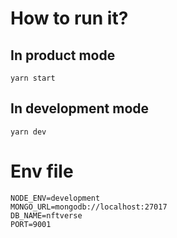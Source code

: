 # How to run it?

## In product mode 
```
yarn start
```

## In development mode
```
yarn dev
```

# Env file
```
NODE_ENV=development
MONGO_URL=mongodb://localhost:27017
DB_NAME=nftverse
PORT=9001
```
